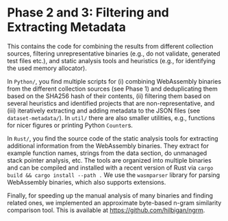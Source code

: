 # Phase 2 and 3: Filtering and Extracting Metadata

This contains the code for combining the results from different collection sources, filtering unrepresentative binaries (e.g., do not validate, generated test files etc.), and static analysis tools and heuristics (e.g., for identifying the used memory allocator).

In `Python/`, you find multiple scripts for (i) combining WebAssembly binaries from the different collection sources (see Phase 1) and deduplicating them based on the SHA256 hash of their contents, (ii) filtering them based on several heuristics and identified projects that are non-representative, and (iii) iteratively extracting and adding metadata to the JSON files (see `dataset-metadata/`).
In `util/` there are also smaller utilities, e.g., functions for nicer figures or printing Python `Counter`s.

In `Rust/`, you find the source code of the static analysis tools for extracting additional information from the WebAssembly binaries.
They extract for example function names, strings from the data section, do unmanaged stack pointer analysis, etc.
The tools are organized into multiple binaries and can be compiled and installed with a recent version of Rust via `cargo build && cargo install --path .`
We use the `wasmparser` library for parsing WebAssembly binaries, which also supports extensions.

Finally, for speeding up the manual analysis of many binaries and finding related ones, we implemented an approximate byte-based n-gram similarity comparison tool.
This is available at https://github.com/hilbigan/ngrm.
